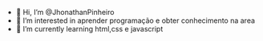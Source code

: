 - 👋 Hi, I’m @JhonathanPinheiro
- 👀 I’m interested in  aprender programação e  obter conhecimento na area
- 🌱 I’m currently learning html,css e  javascript

